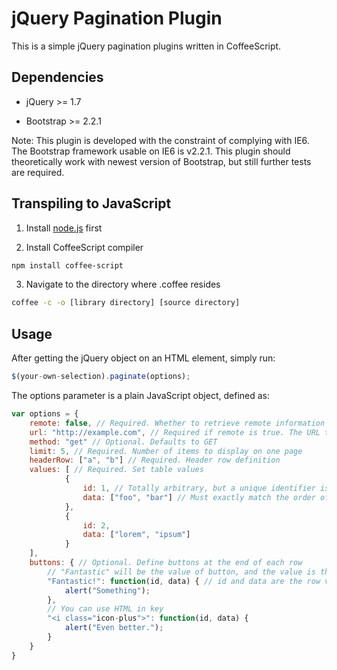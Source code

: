 # jQuery Pagination Plugin

This is a simple jQuery pagination plugins written in CoffeeScript.

## Dependencies

* jQuery >= 1.7

* Bootstrap >= 2.2.1

Note: This plugin is developed with the constraint of complying with IE6. The Bootstrap framework usable on IE6 is v2.2.1. This plugin should theoretically work with newest version of Bootstrap, but still further tests are required.

## Transpiling to JavaScript

1. Install [node.js](http://nodejs.org) first

2. Install CoffeeScript compiler
```bash
npm install coffee-script
```

3. Navigate to the directory where .coffee resides
```bash
coffee -c -o [library directory] [source directory]
```

## Usage

After getting the jQuery object on an HTML element, simply run:
```javascript
$(your-own-selection).paginate(options);
```

The options parameter is a plain JavaScript object, defined as:
```javascript
var options = {
	remote: false, // Required. Whether to retrieve remote information
	url: "http://example.com", // Required if remote is true. The URL to retrieve information from
	method: "get" // Optional. Defaults to GET
	limit: 5, // Required. Number of items to display on one page
	headerRow: ["a", "b"] // Required. Header row definition
	values: [ // Required. Set table values
			{
				id: 1, // Totally arbitrary, but a unique identifier is recommended
				data: ["foo", "bar"] // Must exactly match the order of headerRow
			},
			{
				id: 2,
				data: ["lorem", "ipsum"]
			}
	],
	buttons: { // Optional. Define buttons at the end of each row
		// "Fantastic" will be the value of button, and the value is the handler
		"Fantastic!": function(id, data) { // id and data are the row values passed in above
			alert("Something");
		},
		// You can use HTML in key
		"<i class="icon-plus">": function(id, data) {
			alert("Even better.");
		}
	}
}
```

